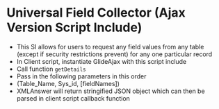 # Universal Field Collector (Ajax Version Script Include)
- This SI allows for users to request any field values from any table (except if security restrictions prevent) for any one particular record
- In Client script, instantiate GlideAjax with this script include
- Call function `getDetails`
- Pass in the following parameters in this order
- (Table_Name, Sys_id, [fieldNames])
- XMLAnswer will return stringified JSON object which can then be parsed in client script callback function
